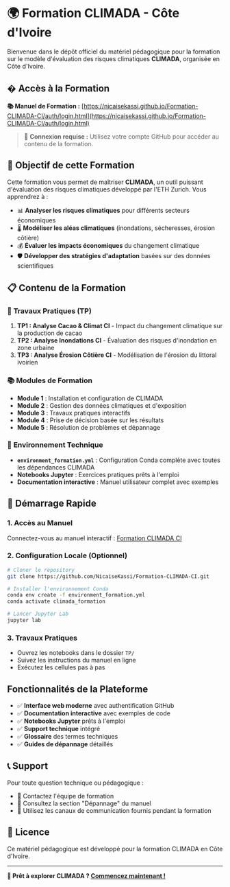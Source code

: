 # 🌍 Formation CLIMADA - Côte d'Ivoire

Bienvenue dans le dépôt officiel du matériel pédagogique pour la formation sur le modèle d'évaluation des risques climatiques **CLIMADA**, organisée en Côte d'Ivoire.

## � Accès à la Formation

**📚 Manuel de Formation :** [https://nicaisekassi.github.io/Formation-CLIMADA-CI/auth/login.html](https://nicaisekassi.github.io/Formation-CLIMADA-CI/auth/login.html)

> 🔐 **Connexion requise :** Utilisez votre compte GitHub pour accéder au contenu de la formation.

## 🎯 Objectif de cette Formation

Cette formation vous permet de maîtriser **CLIMADA**, un outil puissant d'évaluation des risques climatiques développé par l'ETH Zurich. Vous apprendrez à :

- 📊 **Analyser les risques climatiques** pour différents secteurs économiques
- 🌡️ **Modéliser les aléas climatiques** (inondations, sécheresses, érosion côtière)
- 💰 **Évaluer les impacts économiques** du changement climatique
- 🛡️ **Développer des stratégies d'adaptation** basées sur des données scientifiques

## 📋 Contenu de la Formation

### 📓 **Travaux Pratiques (TP)**

1. **TP1 : Analyse Cacao & Climat CI** - Impact du changement climatique sur la production de cacao
2. **TP2 : Analyse Inondations CI** - Évaluation des risques d'inondation en zone urbaine
3. **TP3 : Analyse Érosion Côtière CI** - Modélisation de l'érosion du littoral ivoirien

### 📚 **Modules de Formation**

- **Module 1** : Installation et configuration de CLIMADA
- **Module 2** : Gestion des données climatiques et d'exposition
- **Module 3** : Travaux pratiques interactifs
- **Module 4** : Prise de décision basée sur les résultats
- **Module 5** : Résolution de problèmes et dépannage

### 🐍 **Environnement Technique**

- **`environment_formation.yml`** : Configuration Conda complète avec toutes les dépendances CLIMADA
- **Notebooks Jupyter** : Exercices pratiques prêts à l'emploi
- **Documentation interactive** : Manuel utilisateur complet avec exemples

## 🚀 Démarrage Rapide

### 1. **Accès au Manuel**
Connectez-vous au manuel interactif : [Formation CLIMADA CI](https://nicaisekassi.github.io/Formation-CLIMADA-CI/auth/login.html)

### 2. **Configuration Locale** (Optionnel)
```bash
# Cloner le repository
git clone https://github.com/NicaiseKassi/Formation-CLIMADA-CI.git

# Installer l'environnement Conda
conda env create -f environment_formation.yml
conda activate climada_formation

# Lancer Jupyter Lab
jupyter lab
```

### 3. **Travaux Pratiques**
- Ouvrez les notebooks dans le dossier `TP/`
- Suivez les instructions du manuel en ligne
- Exécutez les cellules pas à pas

##  Fonctionnalités de la Plateforme

- ✅ **Interface web moderne** avec authentification GitHub
- ✅ **Documentation interactive** avec exemples de code
- ✅ **Notebooks Jupyter** prêts à l'emploi
- ✅ **Support technique** intégré
- ✅ **Glossaire** des termes techniques
- ✅ **Guides de dépannage** détaillés

## 📞 Support

Pour toute question technique ou pédagogique :
- 📧 Contactez l'équipe de formation
- 📝 Consultez la section "Dépannage" du manuel
- 💬 Utilisez les canaux de communication fournis pendant la formation

## 📄 Licence

Ce matériel pédagogique est développé pour la formation CLIMADA en Côte d'Ivoire.

---

**🎯 Prêt à explorer CLIMADA ? [Commencez maintenant !](https://nicaisekassi.github.io/Formation-CLIMADA-CI/auth/login.html)**

